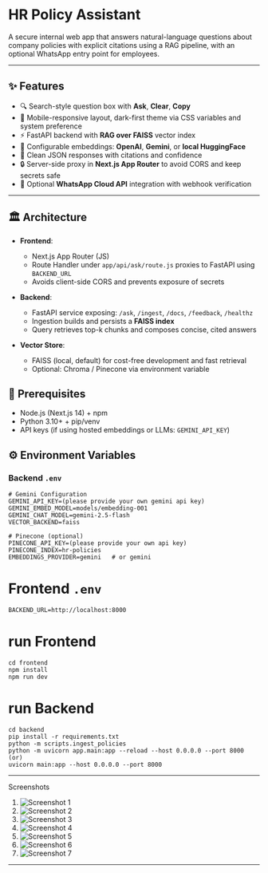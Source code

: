 # HR Policy Assistant

A secure internal web app that answers natural-language questions about company policies with explicit citations using a RAG pipeline, with an optional WhatsApp entry point for employees.

---

## ✨ Features

- 🔍 Search-style question box with **Ask**, **Clear**, **Copy**  
- 📱 Mobile-responsive layout, dark-first theme via CSS variables and system preference  
- ⚡ FastAPI backend with **RAG over FAISS** vector index  
- 🔑 Configurable embeddings: **OpenAI**, **Gemini**, or **local HuggingFace**  
- 📝 Clean JSON responses with citations and confidence  
- 🔒 Server-side proxy in **Next.js App Router** to avoid CORS and keep secrets safe  
- 💬 Optional **WhatsApp Cloud API** integration with webhook verification  

---

## 🏛 Architecture

- **Frontend**:  
  - Next.js App Router (JS)  
  - Route Handler under `app/api/ask/route.js` proxies to FastAPI using `BACKEND_URL`  
  - Avoids client-side CORS and prevents exposure of secrets  

- **Backend**:  
  - FastAPI service exposing: `/ask`, `/ingest`, `/docs`, `/feedback`, `/healthz`  
  - Ingestion builds and persists a **FAISS index**  
  - Query retrieves top-k chunks and composes concise, cited answers  

- **Vector Store**:  
  - FAISS (local, default) for cost-free development and fast retrieval  
  - Optional: Chroma / Pinecone via environment variable  



## 🔧 Prerequisites

- Node.js (Next.js 14) + npm  
- Python 3.10+ + pip/venv  
- API keys (if using hosted embeddings or LLMs:  `GEMINI_API_KEY`)  


## ⚙️ Environment Variables

### Backend `.env`
```env
# Gemini Configuration
GEMINI_API_KEY=(please provide your own gemini api key)
GEMINI_EMBED_MODEL=models/embedding-001
GEMINI_CHAT_MODEL=gemini-2.5-flash
VECTOR_BACKEND=faiss

# Pinecone (optional)
PINECONE_API_KEY=(please provide your own api key)
PINECONE_INDEX=hr-policies
EMBEDDINGS_PROVIDER=gemini   # or gemini
```
# Frontend `.env`
```env
BACKEND_URL=http://localhost:8000
```
# run Frontend
```env
cd frontend
npm install
npm run dev
```
# run Backend
```env
cd backend
pip install -r requirements.txt
python -m scripts.ingest_policies
python -m uvicorn app.main:app --reload --host 0.0.0.0 --port 8000
(or)
uvicorn main:app --host 0.0.0.0 --port 8000
```
---
Screenshots
1. ![Screenshot 1](/assets/screenshot1.png)
2. ![Screenshot 2](/assets/screenshot2.png)
3. ![Screenshot 3](/assets/Screenshot1.png)
4. ![Screenshot 4](/assets/screenshot4.png)
5. ![Screenshot 5](/assets/screenshot5.png)
6. ![Screenshot 6](/assets/screenshot6.png)
7. ![Screenshot 7](/assets/screenshot7.png)

--- 